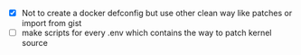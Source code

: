 - [x] Not to create a docker defconfig but use other clean way like patches or import from gist
- [ ] make scripts for every .env which contains the way to patch kernel source